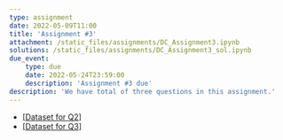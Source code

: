 ```yaml
---
type: assignment
date: 2022-05-09T11:00
title: 'Assignment #3'
attachment: /static_files/assignments/DC_Assignment3.ipynb
solutions: /static_files/assignments/DC_Assignment3_sol.ipynb
due_event: 
    type: due
    date: 2022-05-24T23:59:00
    description: 'Assignment #3 due'
description: 'We have total of three questions in this assignment.'
---
```

- [[Dataset for Q2]](https://www.dropbox.com/s/91xe4qa21nkw47t/melb_data.csv?dl=0)
- [[Dataset for Q3]](https://www.dropbox.com/s/sjm7pt1eq9gg2j9/ames.csv?dl=0)
